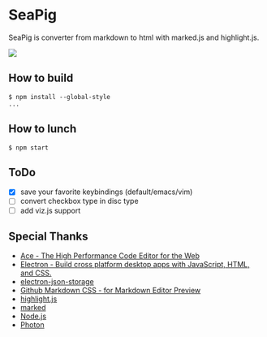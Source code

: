 SeaPig
=====

SeaPig is converter from markdown to html with marked.js and highlight.js.

![](https://qiita-image-store.s3.amazonaws.com/0/36738/626bd3fd-3c7e-bdaf-924a-db440462684f.png)

## How to build

```
$ npm install --global-style
...
```

## How to lunch

```
$ npm start
```

## ToDo

- [x] save your favorite keybindings (default/emacs/vim)
- [ ] convert checkbox type in disc type
- [ ] add viz.js support

## Special Thanks

- [Ace - The High Performance Code Editor for the Web](https://ace.c9.io/)
- [Electron - Build cross platform desktop apps with JavaScript, HTML, and CSS.](http://electron.atom.io/)
- [electron-json-storage](https://github.com/jviotti/electron-json-storage)
- [Github Markdown CSS - for Markdown Editor Preview](https://gist.github.com/andyferra/2554919)
- [highlight.js](https://highlightjs.org/)
- [marked](https://github.com/chjj/marked)
- [Node.js](https://nodejs.org/en/)
- [Photon](http://photonkit.com/)

